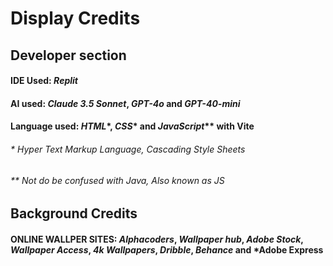 # Display Credits 
## Developer section 
#### IDE Used: *Replit*
#### AI used: *Claude 3.5 Sonnet*, *GPT-4o* and *GPT-40-mini*
#### Language used: *HTML**, *CSS** and *JavaScript*** with Vite

###### * *H*yper *T*ext *M*arkup *L*anguage, *C*ascading *S*tyle *S*heets
###### ** Not do be confused with *Java*, Also known as *JS*


## Background Credits
#### ONLINE WALLPER SITES: *Alphacoders*, *Wallpaper hub*, *Adobe Stock*, *Wallpaper Access*, *4k Wallpapers*, *Dribble*, *Behance* and *Adobe Express